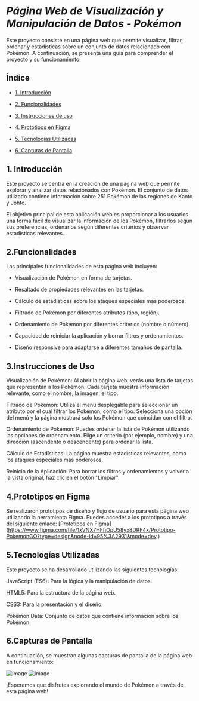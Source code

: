 # <em> Página Web de Visualización y Manipulación de Datos - Pokémon </em>

Este proyecto consiste en una página web que permite visualizar, filtrar, ordenar y estadísticas sobre un conjunto de datos relacionado con Pokémon. A continuación, se presenta una guía para comprender el proyecto y su funcionamiento.

## Índice

* [1. Introducción](#Introducción)

* [2. Funcionalidades](#Funcionalidades)

* [3. Instrucciones de uso](#instrucciones-De-Uso)

* [4. Prototipos en Figma](#prototipos-En-Figma)

* [5. Tecnologías Utilizadas](#Tecnologías-Utilizadas)

* [6. Capturas de Pantalla](#Capturas-de-Pantalla)

## 1. Introducción

Este proyecto se centra en la creación de una página web que permite explorar y analizar datos relacionados con Pokémon. El conjunto de datos utilizado contiene información sobre 251 Pokémon de las regiones de Kanto y Johto.

El objetivo principal de esta aplicación web es proporcionar a los usuarios una forma fácil de visualizar la información de los Pokémon, filtrarlos según sus preferencias, ordenarlos según diferentes criterios y observar estadísticas relevantes.

## 2.Funcionalidades

Las principales funcionalidades de esta página web incluyen:

* Visualización de Pokémon en forma de tarjetas.

* Resaltado de propiedades relevantes en las tarjetas.

* Cálculo de estadísticas sobre los ataques especiales mas poderosos.

* Filtrado de Pokémon por diferentes atributos (tipo, región).

* Ordenamiento de Pokémon por diferentes criterios (nombre o número).

* Capacidad de reiniciar la aplicación y borrar filtros y ordenamientos.

* Diseño responsive para adaptarse a diferentes tamaños de pantalla.

## 3.Instrucciones de Uso

Visualización de Pokémon: Al abrir la página web, verás una lista de tarjetas que representan a los Pokémon. Cada tarjeta muestra información relevante, como el nombre, la imagen, el tipo.

Filtrado de Pokémon: Utiliza el menú desplegable para seleccionar un atributo por el cual filtrar los Pokémon, como el tipo. Selecciona una opción del menú y la página mostrará solo los Pokémon que coincidan con el filtro.

Ordenamiento de Pokémon: Puedes ordenar la lista de Pokémon utilizando las opciones de ordenamiento. Elige un criterio (por ejemplo, nombre) y una dirección (ascendente o descendente) para ordenar la lista.

Cálculo de Estadísticas: La página muestra estadísticas relevantes, como  los ataques especiales mas poderosos.

Reinicio de la Aplicación: Para borrar los filtros y ordenamientos y volver a la vista original, haz clic en el botón "Limpiar".

## 4.Prototipos en Figma

Se realizaron prototipos de diseño y flujo de usuario para esta página web utilizando la herramienta Figma. Puedes acceder a los prototipos a través del siguiente enlace: [Prototipos en Figma] (https://www.figma.com/file/1xVNX7HFhOpU58yx8DRF4x/Prototipo-PokemonGO?type=design&node-id=95%3A2931&mode=dev.)

## 5.Tecnologías Utilizadas

Este proyecto se ha desarrollado utilizando las siguientes tecnologías:

JavaScript (ES6): Para la lógica y la manipulación de datos.

HTML5: Para la estructura de la página web.

CSS3: Para la presentación y el diseño.

Pokémon Data: Conjunto de datos que contiene información sobre los Pokémon.

## 6.Capturas de Pantalla

A continuación, se muestran algunas capturas de pantalla de la página web en funcionamiento: 

![image](https://github.com/Butria/DEV011-data-lovers/assets/113056692/ef82ccff-643b-4777-9cb0-f34c31634f18)
![image](https://github.com/Butria/DEV011-data-lovers/assets/113056692/9d47fc6f-9367-4590-8f3c-150944bd04dd)


¡Esperamos que disfrutes explorando el mundo de Pokémon a través de esta página web!
